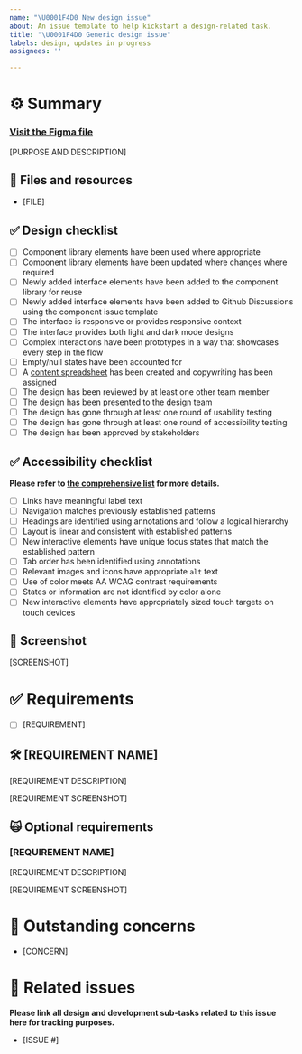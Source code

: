 ```yaml
---
name: "\U0001F4D0 New design issue"
about: An issue template to help kickstart a design-related task.
title: "\U0001F4D0 Generic design issue"
labels: design, updates in progress
assignees: ''

---
```


# ⚙️ Summary

### [Visit the Figma file]()

[PURPOSE AND DESCRIPTION]

## 💾 Files and resources

- [FILE]

## ✅ Design checklist

- [ ] Component library elements have been used where appropriate
- [ ] Component library elements have been updated where changes where required
- [ ] Newly added interface elements have been added to the component library for reuse
- [ ] Newly added interface elements have been added to Github Discussions using the component issue template
- [ ] The interface is responsive or provides responsive context
- [ ] The interface provides both light and dark mode designs
- [ ] Complex interactions have been prototypes in a way that showcases every step in the flow
- [ ] Empty/null states have been accounted for
- [ ] A [content spreadsheet](https://1drv.ms/x/s!Ajx0PiLIqEzSgclOERYCPtg3t9dKyQ?e=BBFKF1) has been created and copywriting has been assigned
- [ ] The design has been reviewed by at least one other team member
- [ ] The design has been presented to the design team
- [ ] The design has gone through at least one round of usability testing
- [ ] The design has gone through at least one round of accessibility testing
- [ ] The design has been approved by stakeholders

## ✅ Accessibility checklist

**Please refer to [the comprehensive list](https://www.figma.com/file/rRMvm5nq4AMet29PW7bN2p/A11y-annotations?node-id=0%3A1) for more details.**

- [ ] Links have meaningful label text
- [ ] Navigation matches previously established patterns
- [ ] Headings are identified using annotations and follow a logical hierarchy
- [ ] Layout is linear and consistent with established patterns
- [ ] New interactive elements have unique focus states that match the established pattern
- [ ] Tab order has been identified using annotations
- [ ] Relevant images and icons have appropriate `alt` text
- [ ] Use of color meets AA WCAG contrast requirements
- [ ] States or information are not identified by color alone
- [ ] New interactive elements have appropriately sized touch targets on touch devices

## 📸 Screenshot

[SCREENSHOT]

# ✅ Requirements

- [ ] [REQUIREMENT]

## 🛠️ [REQUIREMENT NAME]

[REQUIREMENT DESCRIPTION]

[REQUIREMENT SCREENSHOT]

## 🙀 Optional requirements

### [REQUIREMENT NAME]

[REQUIREMENT DESCRIPTION]

[REQUIREMENT SCREENSHOT]

# 🤔 Outstanding concerns

- [CONCERN]

# 📝 Related issues

**Please link all design and development sub-tasks related to this issue here for tracking purposes.**

- [ISSUE #]
